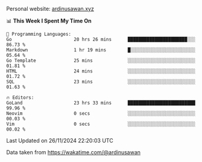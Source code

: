 Personal website: [ardinusawan.xyz](https://ardinusawan.xyz)

<!--START_SECTION:waka-->
📊 **This Week I Spent My Time On** 

```text
💬 Programming Languages: 
Go                       20 hrs 26 mins      ██████████████████████░░░   86.73 % 
Markdown                 1 hr 19 mins        █░░░░░░░░░░░░░░░░░░░░░░░░   05.64 % 
Go Template              25 mins             ░░░░░░░░░░░░░░░░░░░░░░░░░   01.81 % 
HTML                     24 mins             ░░░░░░░░░░░░░░░░░░░░░░░░░   01.72 % 
SQL                      23 mins             ░░░░░░░░░░░░░░░░░░░░░░░░░   01.63 % 

🔥 Editors: 
GoLand                   23 hrs 33 mins      █████████████████████████   99.96 % 
Neovim                   0 secs              ░░░░░░░░░░░░░░░░░░░░░░░░░   00.03 % 
Vim                      0 secs              ░░░░░░░░░░░░░░░░░░░░░░░░░   00.02 % 
```


 Last Updated on 26/11/2024 22:20:03 UTC
<!--END_SECTION:waka-->
Data taken from https://wakatime.com/@ardinusawan
